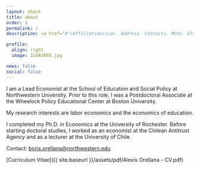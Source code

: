 ```yaml
---
layout: about
title: about
order: 1
permalink: /
description: <a href="#">Affiliations</a>. Address. Contacts. Moto. Etc.

profile:
  align: right
  image: 1L6A3665.jpg

news: false
social: false
---
```


I am a Lead Economist at the School of Education and Social Policy at Northwestern University. Prior to this role, I was a Postdoctoral Associate at the Wheelock Policy Educational Center at Boston University.

My research interests are labor economics and the economics of education.

I completed my Ph.D. in Economics at the University of Rochester. Before starting doctoral studies, I worked as an economist at the Chilean Antitrust Agency and as a lecturer at the University of Chile. 

Contact: <a href="mailto:boris.orellana@northwestern.edu">boris.orellana@northwestern.edu</a>

[Curriculum Vitae]({{ site.baseurl }}/assets/pdf/Alexis Orellana - CV.pdf)



